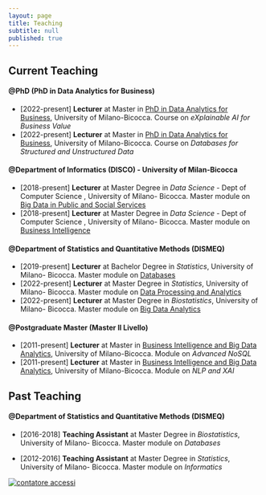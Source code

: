 ```yaml
---
layout: page
title: Teaching
subtitle: null
published: true
---
```

## Current Teaching

#### @PhD (PhD in Data Analytics for Business)
- [2022-present] **Lecturer** at Master in [PhD in Data Analytics for Business](https://www.dems.unimib.it/en/research/phd-programme), University of Milano-Bicocca. Course on *eXplainable AI for Business Value*
- [2022-present] **Lecturer** at Master in [PhD in Data Analytics for Business](https://www.dems.unimib.it/en/research/phd-programme), University of Milano-Bicocca. Course on *Databases for Structured and Unstructured Data*

#### @Department of Informatics (DISCO) - University of Milan-Bicocca
- [2018-present] **Lecturer** at Master Degree in *Data Science* - Dept of Computer Science , University of Milano- Bicocca. Master module on [Big Data in Public and Social Services](https://www.unimib.it/ugov/degreecourse/230368)
- [2018-present] **Lecturer** at Master Degree in *Data Science* - Dept of Computer Science , University of Milano- Bicocca. Master module on [Business Intelligence](https://www.unimib.it/ugov/degreecourse/230371)

#### @Department of Statistics and Quantitative Methods (DISMEQ)
- [2019-present] **Lecturer** at Bachelor Degree in *Statistics*,  University of Milano- Bicocca. Master module on [Databases](https://www.unimib.it/ugov/degreecourse/241848)
- [2022-present] **Lecturer** at Master Degree in *Statistics*,  University of Milano- Bicocca. Master module on [Data Processing and Analytics](https://www.unimib.it/ugov/degreecourse/266028)
- [2022-present] **Lecturer** at Master Degree in *Biostatistics*,  University of Milano- Bicocca. Master module on [Big Data Analytics](https://www.unimib.it/ugov/degreecourse/290352)

#### @Postgraduate Master (Master II Livello)
- [2011-present] **Lecturer** at Master in [Business Intelligence and Big Data Analytics](http://www.bimasterbicocca.it/), University of Milano-Bicocca. Module on *Advanced NoSQL*
- [2011-present] **Lecturer** at Master in [Business Intelligence and Big Data Analytics](http://www.bimasterbicocca.it/), University of Milano-Bicocca. Module on *NLP and XAI*


## Past Teaching

#### @Department of Statistics and Quantitative Methods (DISMEQ)
- [2016-2018] **Teaching Assistant** at Master Degree in *Biostatistics*,  University of Milano- Bicocca. Master module on *Databases*    
- [2012-2016] **Teaching Assistant** at Master Degree in *Statistics*,  University of Milano- Bicocca. Master module on *Informatics*


   <!-- Histats.com  START  (aync)-->
<script type="text/javascript">var _Hasync= _Hasync|| [];
_Hasync.push(['Histats.start', '1,746089,4,0,0,0,00000000']);
_Hasync.push(['Histats.fasi', '1']);
_Hasync.push(['Histats.track_hits', '']);
(function() {
var hs = document.createElement('script'); hs.type = 'text/javascript'; hs.async = true;
hs.src = ('//s10.histats.com/js15_as.js');
(document.getElementsByTagName('head')[0] || document.getElementsByTagName('body')[0]).appendChild(hs);
})();</script>
<noscript><a href="/" target="_blank"><img  src="//sstatic1.histats.com/0.gif?746089&101" alt="contatore accessi" border="0"></a></noscript>
<!-- Histats.com  END  -->
